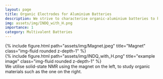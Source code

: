 ```yaml
---
layout: page
title: Organic Electrodes for Aluminium Batteries
description: We strive to characterise organic-aluminium batteries to help target the future development of the field.
img: assets/img/INDQ_with_H.png
importance: 1
category: Multivalent Batteries
---
```



<div class="row justify-content-sm-center">
    <div class="col-sm-4 mt-3 mt-md-0">
        {% include figure.html path="assets/img/Magnet.jpeg" title="Magnet" class="img-fluid rounded z-depth-1" %}
    </div>
    <div class="col-sm-8 mt-3 mt-md-0">
        {% include figure.html path="assets/img/INDQ_with_H.png" title="example image" class="img-fluid rounded z-depth-1" %}
    </div>
</div>
<div class="caption">
    We utilise solid-state NMR using the magnet on the left, to study organic materials such as the one on the right.
</div>

